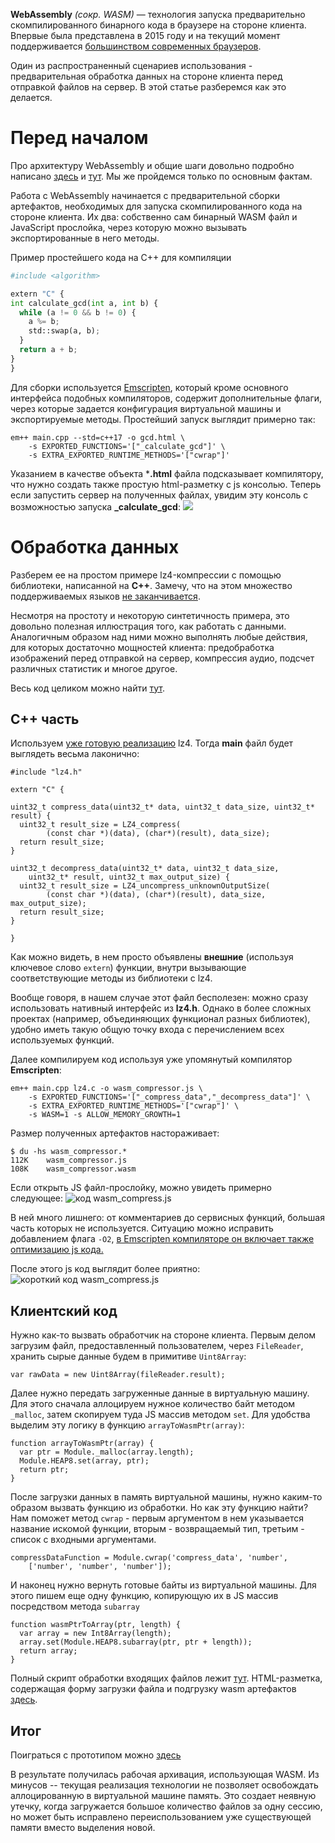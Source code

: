 **WebAssembly** *(сокр. WASM)* — технология запуска предварительно скомпилированного бинарного кода в браузере на стороне клиента. Впервые была представлена в 2015 году и на текущий момент поддерживается [большинством современных браузеров](https://caniuse.com/wasm).

Один из распространенный сценариев использования - предварительная обработка данных на стороне клиента перед отправкой файлов на сервер. В этой статье разберемся как это делается.


# Перед началом

Про архитектуру WebAssembly и общие шаги довольно подробно написано [здесь](https://habr.com/ru/post/475778/) и [тут](https://habr.com/ru/post/475778/). Мы же пройдемся только по основным фактам.

Работа с WebAssembly начинается с предварительной сборки артефактов, необходимых для запуска скомпилированного кода на стороне клиента. Их два: собственно сам бинарный WASM файл и JavaScript прослойка, через которую можно вызывать экспортированные в него методы.

Пример простейшего кода на C++ для компиляции
```python hl_lines="10 10"
#include <algorithm>

extern "C" {
int calculate_gcd(int a, int b) {
  while (a != 0 && b != 0) {
    a %= b;
    std::swap(a, b);
  }
  return a + b;
}
}
```

Для сборки используется [Emscripten](https://emscripten.org/docs/index.html), который кроме основного интерфейса подобных компиляторов, содержит дополнительные флаги, через которые задается конфигурация виртуальной машины и экспортируемые методы. Простейший запуск выглядит примерно так:
```
em++ main.cpp --std=c++17 -o gcd.html \
    -s EXPORTED_FUNCTIONS='["_calculate_gcd"]' \
    -s EXTRA_EXPORTED_RUNTIME_METHODS='["cwrap"]'
```

Указанием в качестве объекта ***.html** файла подсказывает компилятору, что нужно создать также простую html-разметку с js консолью. Теперь если запустить сервер на полученных файлах, увидим эту консоль с возможностью запуска **_calculate_gcd**:
![](https://habrastorage.org/webt/f8/eu/ht/f8euhtigkftvegwdj0nycrgmumm.png)


# Обработка данных

Разберем ее на простом примере lz4-компрессии с помощью библиотеки, написанной на **C++**. Замечу, что на этом множество поддерживаемых языков [не заканчивается](https://github.com/appcypher/awesome-wasm-langs).

Несмотря на простоту и некоторую синтетичность примера, это довольно полезная иллюстрация того, как работать с данными. Аналогичным образом над ними можно выполнять любые действия, для которых достаточно мощностей клиента: предобработка изображений перед отправкой на сервер, компрессия аудио, подсчет различных статистик и многое другое.

Весь код целиком можно найти [тут](https://github.com/evgenstf/wasm_data_processing).

## С++ часть

Используем [уже готовую реализацию](https://github.com/lz4/lz4) lz4. Тогда **main** файл будет выглядеть весьма лаконично:
```
#include "lz4.h"

extern "C" {

uint32_t compress_data(uint32_t* data, uint32_t data_size, uint32_t* result) {
  uint32_t result_size = LZ4_compress(
        (const char *)(data), (char*)(result), data_size);
  return result_size;
}

uint32_t decompress_data(uint32_t* data, uint32_t data_size,
    uint32_t* result, uint32_t max_output_size) {
  uint32_t result_size = LZ4_uncompress_unknownOutputSize(
        (const char *)(data), (char*)(result), data_size, max_output_size);
  return result_size;
}

}
```

Как можно видеть, в нем просто объявлены **внешние** (используя ключевое слово `extern`) функции, внутри вызывающие соответствующие методы из библиотеки с lz4.

Вообще говоря, в нашем случае этот файл бесполезен: можно сразу использовать нативный интерфейс из **lz4.h**. Однако в более сложных проектах (например, объединяющих функционал разных библиотек), удобно иметь такую общую точку входа с перечислением всех используемых функций.

Далее компилируем код используя уже упомянутый компилятор **Emscripten**:
```
em++ main.cpp lz4.c -o wasm_compressor.js \
    -s EXPORTED_FUNCTIONS='["_compress_data","_decompress_data"]' \
    -s EXTRA_EXPORTED_RUNTIME_METHODS='["cwrap"]' \
    -s WASM=1 -s ALLOW_MEMORY_GROWTH=1
```

Размер полученных артефактов настораживает:
```
$ du -hs wasm_compressor.*
112K    wasm_compressor.js
108K    wasm_compressor.wasm
```

Если открыть JS файл-прослойку, можно увидеть примерно следующее:
![код wasm_compress.js](https://habrastorage.org/webt/cs/8r/lx/cs8rlx29cgv0jg5ipr0l9uo5qic.png)

В ней много лишнего: от комментариев до сервисных функций, большая часть которых не используется. Ситуацию можно исправить добавлением флага `-O2`, [в Emscripten компиляторе он включает также оптимизацию js кода.](https://emscripten.org/docs/tools_reference/emcc.html#emcc-o2)

После этого js код выглядит более приятно:
![короткий код wasm_compress.js](https://habrastorage.org/webt/4b/hy/n7/4bhyn75qzzlw_v-clmtifvx0iza.png)

## Клиентский код

Нужно как-то вызвать обработчик на стороне клиента. Первым делом загрузим файл, предоставленный пользователем, через `FileReader`, хранить сырые данные будем в примитиве `Uint8Array`:
```
var rawData = new Uint8Array(fileReader.result);
```

Далее нужно передать загруженные данные в виртуальную машину. Для этого сначала аллоцируем нужное количество байт методом `_malloc`, затем скопируем туда JS массив методом `set`. Для удобства выделим эту логику в функцию `arrayToWasmPtr(array)`:
```
function arrayToWasmPtr(array) {
  var ptr = Module._malloc(array.length);
  Module.HEAP8.set(array, ptr);
  return ptr;
}
```

После загрузки данных в память виртуальной машины, нужно каким-то образом вызвать функцию из обработки. Но как эту функцию найти? Нам поможет метод `cwrap` - первым аргументом в нем указывается название искомой функции, вторым - возвращаемый тип, третьим - список с входными аргументами.
```
compressDataFunction = Module.cwrap('compress_data', 'number',
    ['number', 'number', 'number']);
```

И наконец нужно вернуть готовые байты из виртуальной машины. Для этого пишем еще одну функцию, копирующую их в JS массив посредством метода `subarray`
```
function wasmPtrToArray(ptr, length) {
  var array = new Int8Array(length);
  array.set(Module.HEAP8.subarray(ptr, ptr + length));
  return array;
}
```

Полный скрипт обработки входящих файлов лежит [тут](https://github.com/evgenstf/wasm_data_processing/blob/master/lz4_compression_sample/handle_upload.js). HTML-разметка, содержащая форму загрузки файла и подгрузку wasm артефактов [здесь](https://github.com/evgenstf/wasm_data_processing/blob/master/lz4_compression_sample/index.html).

## Итог

Поиграться с прототипом можно [здесь](http://195.2.78.56/)

В результате получилась рабочая архивация, использующая WASM. Из минусов -- текущая реализация технологии не позволяет освобождать аллоцированную в виртуальной машине память. Это создает неявную утечку, когда загружается большое количество файлов за одну сессию, но может быть исправлено переиспользованием уже существующей памяти вместо выделения новой.



